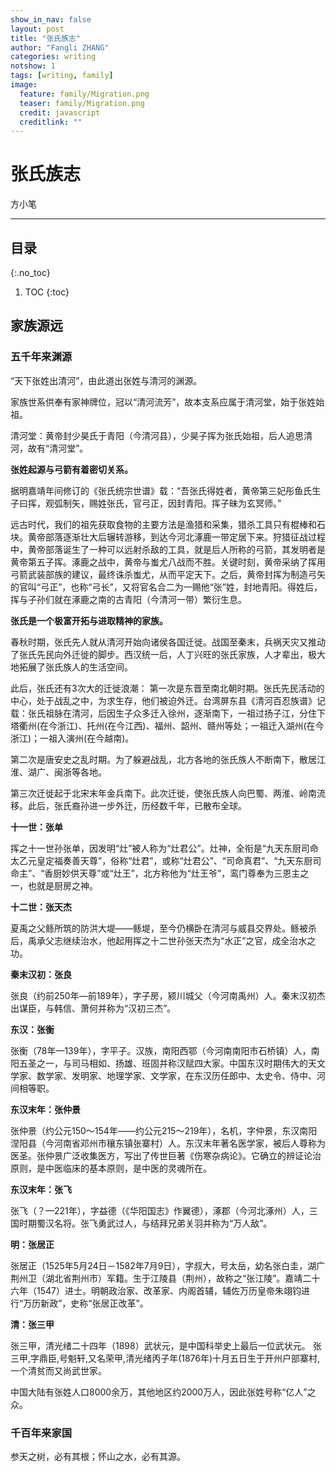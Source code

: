 ```yaml
---
show_in_nav: false
layout: post
title: "张氏族志"
author: "Fangli ZHANG"
categories: writing
notshow: 1
tags: [writing, family]
image:
  feature: family/Migration.png
  teaser: family/Migration.png
  credit: javascript
  creditlink: ""
---
```




# 张氏族志

方小笔

------

## 目录
{:.no_toc}
1. TOC
{:toc}

## 家族源远
### 五千年来渊源

“天下张姓出清河”，由此道出张姓与清河的渊源。

家族世系供奉有家神牌位，冠以“清河流芳”，故本支系应属于清河堂，始于张姓始祖。

清河堂：黄帝封少昊氏于青阳（今清河县），少昊子挥为张氏始祖，后人追思清河，故有“清河堂”。

**张姓起源与弓箭有着密切关系。**

据明嘉靖年间修订的《张氏统宗世谱》载：“吾张氏得姓者，黄帝第三妃彤鱼氏生子曰挥，观弧制矢，赐姓张氏，官弓正，因封青阳。挥子昧为玄冥师。”

远古时代，我们的祖先获取食物的主要方法是渔猎和采集，猎杀工具只有棍棒和石块。黄帝部落逐渐壮大后辗转游移，到达今河北涿鹿一带定居下来。狩猎征战过程中，黄帝部落诞生了一种可以远射杀敌的工具，就是后人所称的弓箭，其发明者是黄帝第五子挥。涿鹿之战中，黄帝与蚩尤八战而不胜。关键时刻，黄帝采纳了挥用弓箭武装部族的建议，最终诛杀蚩尤，从而平定天下。之后，黄帝封挥为制造弓矢的官叫“弓正”，也称“弓长”，又将官名合二为一赐他“张”姓，封地青阳。得姓后，挥与子孙们就在涿鹿之南的古青阳（今清河一带）繁衍生息。


**张氏是一个极富开拓与进取精神的家族。**

春秋时期，张氏先人就从清河开始向诸侯各国迁徙。战国至秦末，兵祸天灾又推动了张氏先民向外迁徙的脚步。西汉统一后，人丁兴旺的张氏家族，人才辈出，极大地拓展了张氏族人的生活空间。

此后，张氏还有3次大的迁徙浪潮：
第一次是东晋至南北朝时期。张氏先民活动的中心，处于战乱之中，为求生存，他们被迫外迁。台湾屏东县《清河百忍族谱》记载：张氏祖脉在清河，后因生子众多迁入徐州，逐渐南下，一祖过扬子江，分住下塔衢州(在今浙江)、托州(在今江西)、福州、韶州、赣州等处；一祖迁入湖州(在今浙江)；一祖入演州(在今越南)。

第二次是唐安史之乱时期。为了躲避战乱，北方各地的张氏族人不断南下，散居江淮、湖广、闽浙等各地。

第三次迁徙起于北宋末年金兵南下。此次迁徙，使张氏族人向巴蜀、两淮、岭南流移。此后，张氏裔孙进一步外迁，历经数千年，已散布全球。

**十一世：张单**

挥之十一世孙张单，因发明“灶”被人称为“灶君公”。灶神，全衔是“九天东厨司命太乙元皇定福奏善天尊”，俗称“灶君”，或称“灶君公”、“司命真君”、“九天东厨司命主”、“香厨妙供天尊”或“灶王”，北方称他为“灶王爷”，鸾门尊奉为三恩主之一，也就是厨房之神。

**十二世：张天杰**

夏禹之父鲧所筑的防洪大堤——鲧堤，至今仍横卧在清河与威县交界处。鲧被杀后，禹承父志继续治水，他起用挥之十二世孙张天杰为“水正”之官，成全治水之功。

**秦末汉初：张良**

张良（约前250年—前189年），字子房，颍川城父（今河南禹州）人。秦末汉初杰出谋臣，与韩信、萧何并称为“汉初三杰”。

**东汉：张衡**

张衡（78年—139年），字平子。汉族，南阳西鄂（今河南南阳市石桥镇）人，南阳五圣之一，与司马相如、扬雄、班固并称汉赋四大家。中国东汉时期伟大的天文学家、数学家、发明家、地理学家、文学家，在东汉历任郎中、太史令、侍中、河间相等职。

**东汉末年：张仲景**

张仲景（约公元150～154年——约公元215～219年），名机，字仲景，东汉南阳涅阳县（今河南省邓州市穰东镇张寨村）人。东汉末年著名医学家，被后人尊称为医圣。张仲景广泛收集医方，写出了传世巨著《伤寒杂病论》。它确立的辨证论治原则，是中医临床的基本原则，是中医的灵魂所在。

**东汉末年：张飞**

张飞（？—221年），字益德（《华阳国志》作翼德），涿郡（今河北涿州）人，三国时期蜀汉名将。张飞勇武过人，与结拜兄弟关羽并称为“万人敌”。

**明：张居正**

张居正（1525年5月24日－1582年7月9日），字叔大，号太岳，幼名张白圭，湖广荆州卫（湖北省荆州市）军籍。生于江陵县（荆州），故称之“张江陵”。嘉靖二十六年（1547）进士。明朝政治家、改革家、内阁首辅，辅佐万历皇帝朱翊钧进行“万历新政”，史称“张居正改革”。

**清：张三甲**

张三甲，清光绪二十四年（1898）武状元，是中国科举史上最后一位武状元。
张三甲,字鼎臣,号魁轩,又名荣甲,清光绪丙子年(1876年)十月五日生于开州户部寨村,一个清贫而又尚武世家。

中国大陆有张姓人口8000余万，其他地区约2000万人，因此张姓号称“亿人”之众。

### 千百年来家国

参天之树，必有其根；怀山之水，必有其源。

<html>
    <head>
    <style>
        #chartdiv {
            width: 100%;
            height: 480px;
        }
        .map-marker {
            margin-left: -5px;
            margin-top: -5px;
        }
        .map-marker.map-clickable {
            cursor: pointer;
        }
        .pulse {
            width: 0px;
            height: 0px;
            border: 0px solid #f7f14c;
            -webkit-border-radius: 30px;
            -moz-border-radius: 30px;
            border-radius: 30px;
            background-color: #716f42;
            z-index: 10;
            position: absolute;
      }
      .map-marker .dot {
            border: 10px solid #FFFFFF;
            background: transparent;
            -webkit-border-radius: 100px;
            -moz-border-radius: 100px;
            border-radius: 100px;
            height: 40px;
            width: 40px;
            -webkit-animation: pulse 0.5s ease-out;
            -moz-animation: pulse 1s ease-out;
            animation: pulse 1.5s ease-out;
            -webkit-animation-iteration-count: infinite;
            -moz-animation-iteration-count: infinite;
            animation-iteration-count: infinite;
            position: absolute;
            top: -25px;
            left: -25px;
            z-index: 1;
            opacity: 0;
    }
    @-moz-keyframes pulse {
           0% {
              -moz-transform: scale(0);
              opacity: 0.0;
           }
           25% {
              -moz-transform: scale(0);
              opacity: 0.1;
           }
           50% {
              -moz-transform: scale(0.1);
              opacity: 0.3;
           }
           75% {
              -moz-transform: scale(0.5);
              opacity: 0.5;
           }
           100% {
              -moz-transform: scale(1);
              opacity: 0.0;
           }
    }
    @-webkit-keyframes "pulse" {
           0% {
              -webkit-transform: scale(0);
              opacity: 0.0;
           }
           25% {
              -webkit-transform: scale(0);
              opacity: 0.1;
           }
           50% {
              -webkit-transform: scale(0.1);
              opacity: 0.3;
           }
           75% {
              -webkit-transform: scale(0.5);
              opacity: 0.5;
           }
           100% {
              -webkit-transform: scale(1);
              opacity: 0.0;
           }
       }
    </style>
    </head>
    <body>
    <script src="https://www.amcharts.com/lib/3/ammap.js"></script>
    <script src="https://www.amcharts.com/lib/3/maps/js/worldLow.js"></script>
    <script src="https://www.amcharts.com/lib/3/themes/light.js"></script>
    <script>
    var targetSVG = "M9,0C4.029,0,0,4.029,0,9s4.029,9,9,9s9-4.029,9-9S13.971,0,9,0z M9,15.93 c-3.83,0-6.93-3.1-6.93-6.93S5.17,2.07,9,2.07s6.93,3.1,6.93,6.93S12.83,15.93,9,15.93 M12.5,9c0,1.933-1.567,3.5-3.5,3.5S5.5,10.933,5.5,9S7.067,5.5,9,5.5 S12.5,7.067,12.5,9z";

    <!-- var targetSVG = "{{site.baseurl}}/assets/svg/taxi.svg"; -->

    var map = AmCharts.makeChart( "chartdiv", {
        "type": "map",
        "theme": "light",
        "dragMap": true,
        "projection": "miller",
        "mouseWheelZoomEnabled": true,
        "showBalloonOnSelectedObject": true,
        "backgroundAlpha": 1,
        "backgroundColor": "#000",

        "dataProvider": {
            "mapURL": "/assets/map/chinaHigh.svg",

            "zoomLevel": 1,
            "zoomLatitude": 36.7,
            "zoomLongitude": 104.2,

            "lines": [
            { "arc": -0.85, "latitudes": [ 40.48, 28.68 ], "longitudes": [ 114.53, 115.90 ], "title": "两晋唐宋之间，战乱频仍，张世先祖被迫南迁。"},
            { "arc": -0.85, "latitudes": [ 28.68, 31.02 ], "longitudes": [ 115.90, 112.12 ], "title": "大明建文二年（1400年），文軏、文昌二公，自江西承宣布政使司南昌府南昌县棋盘乡隔豆腐街清水河，溯江而上入楚地，侨居荆门府。"},
            { "arc": 0.85, "latitudes": [ 31.02, 29.97 ], "longitudes": [ 112.12, 112.64 ], "title": "文軏、文昌二公辗转荆州府江陵县西城清水门抚塔坊未久，一同迁往江监两县交界处、丰洛河多渡湾南岸高埠之地而居。"},
            { "arc": -0.6, "latitudes": [ 29.97, 30.00 ], "longitudes": [ 112.64, 112.66 ], "title": "咸丰二年（1852年），翼王石达开火烧荆江，劫掠粮草，张套大火三月，我世佐先祖移居张家台，两百年间，已然八世。"}
            ],

            "images": [
            {"type": "circle", "title": "<b>清河古青阳</b><br/>张挥始祖", "latitude": 40.48, "longitude": 114.53, "color": "#FFFF00", "scale": 0.8},
            {"type": "circle", "title": "<b>江西南昌府</b><br/>衣冠南渡", "latitude": 28.68, "longitude": 115.90, "color": "#00FF00", "scale": 0.5},
            {"type": "circle", "title": "<b>湖北荆门府</b><br/>溯江而上", "latitude": 31.02, "longitude": 112.12, "color": "#00FF00", "scale": 0.5},
            {"type": "circle", "title": "<b>江陵抚塔坊</b><br/>定居江监", "latitude": 29.97, "longitude": 112.64, "color": "#00FF00", "scale": 0.5},
            {"type": "circle", "title": "<b>新观张家台</b><br/>世佐迁居", "latitude": 30.00, "longitude": 112.66, "color": "#FFCC00", "scale": 1.0}
            ]
        },

            "areasSettings": {
                "color": "#FFCC00",
                "outlineThickness": 0.3,
                "unlistedAreasColor": "#FFFFFF",
                "unlistedAreasAlpha": 0.6
            },

            "imagesSettings": {
              "color": "#00FF00",
              "rollOverColor": "#FFFF00",
              "selectedColor": "#000000"
            },

            "linesSettings": {
              "arc": -0.75,
              "arrow": "middle",
              "color": "#FFFF00",
              "alpha": 1,
              "arrowAlpha": 1,
              "arrowSize": 3,
              "thickness": 1
            },

            "balloon": {
                "drop": false,
                "fixedPosition": false
            },

            "zoomControl": {
              "homeButtonEnabled": false,
              "zoomControlEnabled": false,
              "buttonSize": 10,
              "gridHeight": 0,
              "draggerAlpha": 0,
              "gridAlpha": 0
            },

            "backgroundZoomsToTop": true,
            "linesAboveImages": false,

           "export": {
             "enabled": false
           }
    } );

    map.addListener( "positionChanged", updateCustomMarkers );

    function updateCustomMarkers( event ) {
      var map = event.chart;

      for ( var x in map.dataProvider.images ) {
        var image = map.dataProvider.images[ x ];
        if (x == 4) {
          if ( 'undefined' == typeof image.externalElement )
          image.externalElement = createCustomMarker( image );
          var xy = map.coordinatesToStageXY( image.longitude, image.latitude );
          image.externalElement.style.top = xy.y + 'px';
          image.externalElement.style.left = xy.x + 'px';
        }
      }
    }

    function createCustomMarker( image ) {
      var holder = document.createElement( 'div' );
      holder.className = 'map-marker';
      holder.title = image.title;
      holder.style.position = 'absolute';

      if ( undefined != image.url ) {
        holder.onclick = function() {
          window.location.href = image.url;
        };
        holder.className += ' map-clickable';
      }

      var dot = document.createElement( 'div' );
      dot.className = 'dot';
      holder.appendChild( dot );

      var pulse = document.createElement( 'div' );
      pulse.className = 'pulse';
      holder.appendChild( pulse );

      image.chart.chartDiv.appendChild( holder );

      return holder;
    }

    </script>
    </body>
    <div id="chartdiv"></div>
</html>


## 新观张氏

### 百十年来家世
[![](https://mermaid.ink/img/eyJjb2RlIjoiZ3JhcGggVERcbkFbQ2hyaXN0bWFzXSAtLT58R2V0IG1vbmV5fCBCKEdvIHNob3BwaW5nKVxuQiAtLT4gQ3tMZXQgbWUgdGhpbmt9XG5DIC0tPnxPbmV8IERbTGFwdG9wXVxuQyAtLT58VHdvfCBFW2lQaG9uZV1cbkMgLS0-fFRocmVlfCBGW2ZhOmZhLWNhciBDYXJdXG4iLCJtZXJtYWlkIjp7InRoZW1lIjoiZGVmYXVsdCJ9fQ)](https://mermaid-js.github.io/mermaid-live-editor/#/edit/eyJjb2RlIjoiZ3JhcGggVERcbkFbQ2hyaXN0bWFzXSAtLT58R2V0IG1vbmV5fCBCKEdvIHNob3BwaW5nKVxuQiAtLT4gQ3tMZXQgbWUgdGhpbmt9XG5DIC0tPnxPbmV8IERbTGFwdG9wXVxuQyAtLT58VHdvfCBFW2lQaG9uZV1cbkMgLS0-fFRocmVlfCBGW2ZhOmZhLWNhciBDYXJdXG4iLCJtZXJtYWlkIjp7InRoZW1lIjoiZGVmYXVsdCJ9fQ)

[![](https://mermaid.ink/img/eyJjb2RlIjoiZ3JhcGggVERcblx0QVvlvKDkuJbkvZBdIC0tPnwxODMwcyAtIDE4OTBzfCBCW-W8oOaYjOW-t11cblx0QiAtLT4gQ3tMZXQgbWUgdGhpbmt9XG5cdEMgLS0-fE9uZXwgRFtMYXB0b3BdXG5cdEMgLS0-fFR3b3wgRVtpUGhvbmVdXG5cdEMgLS0-fFRocmVlfCBGW2ZhOmZhLWNhciBDYXJdXG5cdFx0XHRcdFx0IiwibWVybWFpZCI6eyJ0aGVtZSI6ImRlZmF1bHQifSwidXBkYXRlRWRpdG9yIjpmYWxzZX0)](https://mermaid-js.github.io/mermaid-live-editor/#/edit/eyJjb2RlIjoiZ3JhcGggVERcblx0QVvlvKDkuJbkvZBdIC0tPnwxODMwcyAtIDE4OTBzfCBCW-W8oOaYjOW-t11cblx0QiAtLT4gQ3tMZXQgbWUgdGhpbmt9XG5cdEMgLS0-fE9uZXwgRFtMYXB0b3BdXG5cdEMgLS0-fFR3b3wgRVtpUGhvbmVdXG5cdEMgLS0-fFRocmVlfCBGW2ZhOmZhLWNhciBDYXJdXG5cdFx0XHRcdFx0IiwibWVybWFpZCI6eyJ0aGVtZSI6ImRlZmF1bHQifSwidXBkYXRlRWRpdG9yIjpmYWxzZX0)

